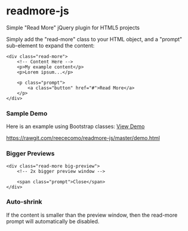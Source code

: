 # readmore-js
Simple "Read More" jQuery plugin for HTML5 projects

Simply add the "read-more" class to your HTML object, and a "prompt" sub-element to expand the content:

    <div class="read-more">
        <!-- Content Here -->
        <p>My example content</p>
        <p>Lorem ipsum...</p>
        
        <p class="prompt">
            <a class="button" href="#">Read More</a>
        </p>
    </div>

### Sample Demo

Here is an example using Bootstrap classes: [View Demo](https://rawgit.com/reececomo/readmore-js/master/demo.html)

https://rawgit.com/reececomo/readmore-js/master/demo.html

### Bigger Previews
    <div class="read-more big-preview">
        <!-- 2x bigger preview window -->
        
        <span class="prompt">Close</span>
    </div>

### Auto-shrink
If the content is smaller than the preview window, then the read-more prompt will automatically be disabled.
